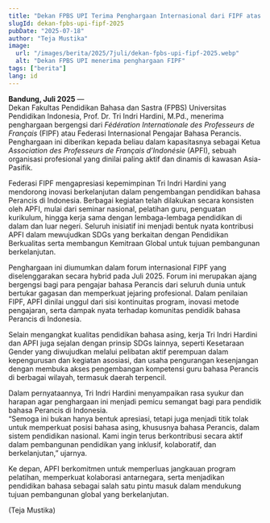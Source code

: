 ```yaml
---
title: "Dekan FPBS UPI Terima Penghargaan Internasional dari FIPF atas Kiprah di Dunia Pendidikan Bahasa Perancis"
slugId: dekan-fpbs-upi-fipf-2025
pubDate: "2025-07-18"
author: "Teja Mustika"
image:
  url: "/images/berita/2025/7juli/dekan-fpbs-upi-fipf-2025.webp"
  alt: "Dekan FPBS UPI menerima penghargaan FIPF"
tags: ["berita"]
lang: id
---
```


**Bandung, Juli 2025** —  
Dekan Fakultas Pendidikan Bahasa dan Sastra (FPBS) Universitas Pendidikan Indonesia, Prof. Dr. Tri Indri Hardini, M.Pd., menerima penghargaan bergengsi dari *Fédération Internationale des Professeurs de Français* (FIPF) atau Federasi Internasional Pengajar Bahasa Perancis. Penghargaan ini diberikan kepada beliau dalam kapasitasnya sebagai Ketua *Association des Professeurs de Français d’Indonésie* (APFI), sebuah organisasi profesional yang dinilai paling aktif dan dinamis di kawasan Asia-Pasifik.

Federasi FIPF mengapresiasi kepemimpinan Tri Indri Hardini yang mendorong inovasi berkelanjutan dalam pengembangan pendidikan bahasa Perancis di Indonesia. Berbagai kegiatan telah dilakukan secara konsisten oleh APFI, mulai dari seminar nasional, pelatihan guru, penguatan kurikulum, hingga kerja sama dengan lembaga-lembaga pendidikan di dalam dan luar negeri. Seluruh inisiatif ini menjadi bentuk nyata kontribusi APFI dalam mewujudkan SDGs yang berkaitan dengan Pendidikan Berkualitas serta membangun Kemitraan Global untuk tujuan pembangunan berkelanjutan.

Penghargaan ini diumumkan dalam forum internasional FIPF yang diselenggarakan secara hybrid pada Juli 2025. Forum ini merupakan ajang bergengsi bagi para pengajar bahasa Perancis dari seluruh dunia untuk bertukar gagasan dan memperkuat jejaring profesional. Dalam penilaian FIPF, APFI dinilai unggul dari sisi kontinuitas program, inovasi metode pengajaran, serta dampak nyata terhadap komunitas pendidik bahasa Perancis di Indonesia.

Selain mengangkat kualitas pendidikan bahasa asing, kerja Tri Indri Hardini dan APFI juga sejalan dengan prinsip SDGs lainnya, seperti Kesetaraan Gender yang diwujudkan melalui pelibatan aktif perempuan dalam kepengurusan dan kegiatan asosiasi, dan usaha pengurangan kesenjangan dengan membuka akses pengembangan kompetensi guru bahasa Perancis di berbagai wilayah, termasuk daerah terpencil.

Dalam pernyataannya, Tri Indri Hardini menyampaikan rasa syukur dan harapan agar penghargaan ini menjadi pemicu semangat bagi para pendidik bahasa Perancis di Indonesia.  
“Semoga ini bukan hanya bentuk apresiasi, tetapi juga menjadi titik tolak untuk memperkuat posisi bahasa asing, khususnya bahasa Perancis, dalam sistem pendidikan nasional. Kami ingin terus berkontribusi secara aktif dalam pembangunan pendidikan yang inklusif, kolaboratif, dan berkelanjutan,” ujarnya.

Ke depan, APFI berkomitmen untuk memperluas jangkauan program pelatihan, memperkuat kolaborasi antarnegara, serta menjadikan pendidikan bahasa sebagai salah satu pintu masuk dalam mendukung tujuan pembangunan global yang berkelanjutan.

(Teja Mustika)
